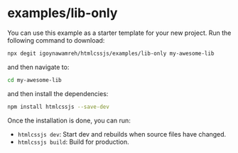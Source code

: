 # examples/lib-only

You can use this example as a starter template for your new project. Run the following command to download:

```bash
npx degit igoynawamreh/htmlcssjs/examples/lib-only my-awesome-lib
```

and then navigate to:

```bash
cd my-awesome-lib
```

and then install the dependencies:

```bash
npm install htmlcssjs --save-dev
```

Once the installation is done, you can run:

- `htmlcssjs dev`: Start dev and rebuilds when source files have changed.
- `htmlcssjs build`: Build for production.
